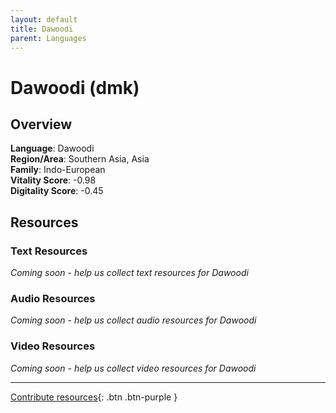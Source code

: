 ```yaml
---
layout: default
title: Dawoodi
parent: Languages
---
```


# Dawoodi (dmk)

## Overview

**Language**: Dawoodi  
**Region/Area**: Southern Asia, Asia  
**Family**: Indo-European  
**Vitality Score**: -0.98  
**Digitality Score**: -0.45  

## Resources

### Text Resources
*Coming soon - help us collect text resources for Dawoodi*

### Audio Resources
*Coming soon - help us collect audio resources for Dawoodi*

### Video Resources
*Coming soon - help us collect video resources for Dawoodi*

---

[Contribute resources](https://fairtrain.github.io/){: .btn .btn-purple }
